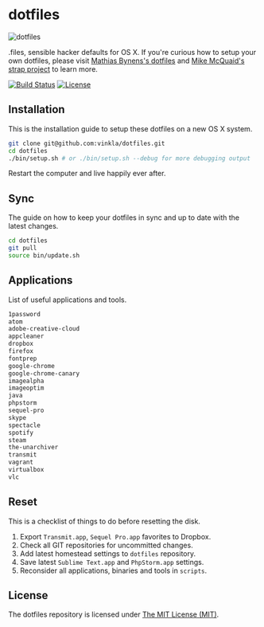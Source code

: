 # dotfiles

![dotfiles](https://cloud.githubusercontent.com/assets/499192/8982779/ab19893e-36c4-11e5-975b-86be2af72d86.png)

.files, sensible hacker defaults for OS X. If you're curious how to setup your own dotfiles, please visit [Mathias Bynens's dotfiles](https://github.com/mathiasbynens/dotfiles) and [Mike McQuaid's strap project](https://github.com/mikemcquaid/strap) to learn more.

[![Build Status](https://img.shields.io/travis/vinkla/dotfiles/master.svg?style=flat)](https://travis-ci.org/vinkla/dotfiles)
[![License](https://img.shields.io/github/license/vinkla/dotfiles.svg?style=flat)](https://github.com/vinkla/dotfiles/blob/master/LICENSE)

## Installation

This is the installation guide to setup these dotfiles on a new OS X system.

```bash
git clone git@github.com:vinkla/dotfiles.git
cd dotfiles
./bin/setup.sh # or ./bin/setup.sh --debug for more debugging output
```

Restart the computer and live happily ever after.

## Sync

The guide on how to keep your dotfiles in sync and up to date with the latest changes.

```bash
cd dotfiles
git pull
source bin/update.sh
```

## Applications

List of useful applications and tools.

```bash
1password
atom
adobe-creative-cloud
appcleaner
dropbox
firefox
fontprep
google-chrome
google-chrome-canary
imagealpha
imageoptim
java
phpstorm
sequel-pro
skype
spectacle
spotify
steam
the-unarchiver
transmit
vagrant
virtualbox
vlc
```

## Reset
This is a checklist of things to do before resetting the disk.

1. Export `Transmit.app`, `Sequel Pro.app` favorites to Dropbox.
2. Check all GIT repositories for uncommitted changes.
3. Add latest homestead settings to `dotfiles` repository.
4. Save latest `Sublime Text.app` and `PhpStorm.app` settings.
5. Reconsider all applications, binaries and tools in `scripts`.

## License

The dotfiles repository is licensed under [The MIT License (MIT)](LICENSE).
